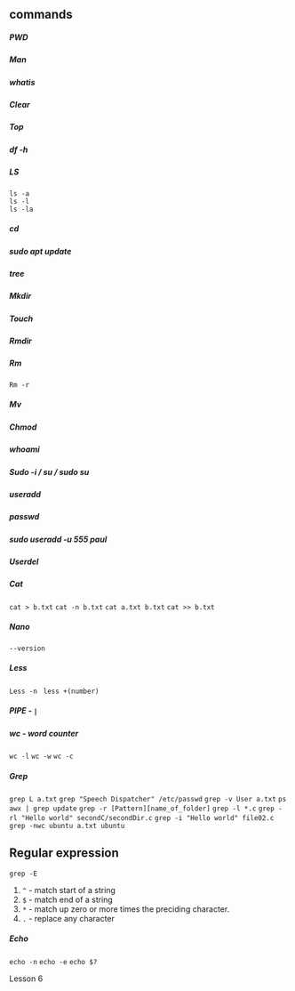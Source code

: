 ## commands

##### PWD 
##### Man
##### whatis
##### Clear
##### Top
##### df -h
##### LS
```
ls -a
ls -l
ls -la
```
##### cd 
##### sudo apt update
##### tree
##### Mkdir
##### Touch 
##### Rmdir
##### Rm
`Rm -r`
##### Mv
##### Chmod
##### whoami
##### Sudo -i / su / sudo su
##### useradd
##### passwd
##### sudo useradd -u 555 paul
##### Userdel
##### Cat
`cat > b.txt`
`cat -n b.txt`
`cat a.txt b.txt`
`cat >> b.txt`
##### Nano
`--version`
##### Less
`Less -n`
` less +(number)`
##### PIPE - `|`
##### wc - word counter
`wc -l`
`wc -w`
`wc -c`
##### Grep
`grep L a.txt`
`grep "Speech Dispatcher" /etc/passwd`
`grep -v User a.txt`
`ps awx | grep update`
`grep -r [Pattern][name_of_folder]`
`grep -l *.c`
`grep -rl "Hello world" secondC/secondDir.c`
`grep -i "Hello world" file02.c`
`grep -nwc ubuntu a.txt ubuntu`

## Regular expression
`grep -E`
1. `^` - match start of a string
2. `$` - match end of a string
3. `*` - match up zero or more times the preciding character.
4. `.` - replace any character

##### Echo
`echo -n`
`echo -e`
`echo $?`


Lesson 6